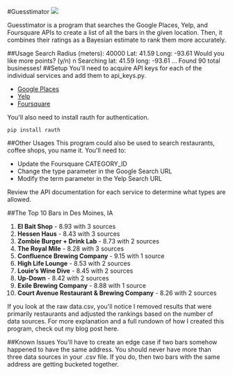#Guesstimator
<img src="http://i.imgur.com/JMD7wo4.jpg" />

Guesstimator is a program that searches the Google Places, Yelp, and Foursquare APIs to create a list of all the bars in the given location. Then, it combines their ratings as a Bayesian estimate to rank them more accurately. 

##Usage
    Search Radius (meters): 40000
    Lat: 41.59
    Long: -93.61
    Would you like more points? (y/n) n
    Searching lat: 41.59 long: -93.61 ...
    Found 90 total businesses!
##Setup
You'll need to acquire API keys for each of the individual services and add them to api_keys.py.

- [Google Places](https://developers.google.com/places/web-service/get-api-key)
- [Yelp](https://www.yelp.com/developers/manage_api_keys)
- [Foursquare](https://developer.foursquare.com/)

You'll also need to install rauth for authentication.

`pip install rauth`

##Other Usages
This program could also be used to search restaurants, coffee shops, you name it. You'll need to:

- Update the Foursquare CATEGORY_ID
- Change the type parameter in the Google Search URL
- Modify the term parameter in the Yelp Search URL

Review the API documentation for each service to determine what types are allowed.


##The Top 10 Bars in Des Moines, IA
1. **El Bait Shop** - 8.93 with 3 sources
2. **Hessen Haus**  - 8.43 with 3 sources
3. **Zombie Burger + Drink Lab** - 8.73 with 2 sources
4. **The Royal Mile** - 8.28 with 3 sources
5. **Confluence Brewing Company** - 9.15 with 1 source
6. **High Life Lounge** - 8.53 with 2 sources
7. **Louie’s Wine Dive** - 8.45 with 2 sources
8. **Up-Down** - 8.42 with 2 sources
9. **Exile Brewing Company** - 8.88 with 1 source
10. **Court Avenue Restaurant & Brewing Company** - 8.26 with 2 sources

If you look at the raw data.csv, you'll notice I removed results that were primarily restaurants and adjusted the rankings based on the number of data sources. For more explanation and a full rundown of how I created this program, check out my blog post here.

##Known Issues
You'll have to create an edge case if two bars somehow happened to have the same address. You should never have more than three data sources in your .csv file. If you do, then two bars with the same address are getting bucketed together.
